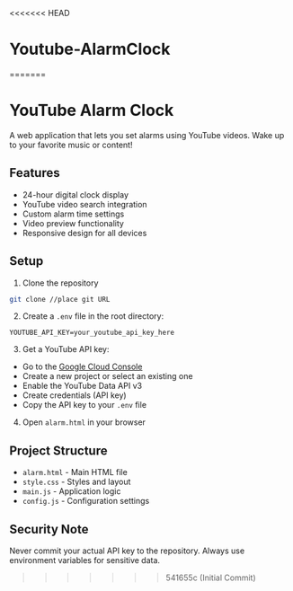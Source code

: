 <<<<<<< HEAD
# Youtube-AlarmClock
=======
# YouTube Alarm Clock

A web application that lets you set alarms using YouTube videos. Wake up to your favorite music or content!

## Features
- 24-hour digital clock display
- YouTube video search integration
- Custom alarm time settings
- Video preview functionality
- Responsive design for all devices

## Setup
1. Clone the repository
```bash
git clone //place git URL
```

2. Create a `.env` file in the root directory:
```
YOUTUBE_API_KEY=your_youtube_api_key_here
```

3. Get a YouTube API key:
- Go to the [Google Cloud Console](https://console.cloud.google.com)
- Create a new project or select an existing one
- Enable the YouTube Data API v3
- Create credentials (API key)
- Copy the API key to your `.env` file

4. Open `alarm.html` in your browser

## Project Structure
- `alarm.html` - Main HTML file
- `style.css` - Styles and layout
- `main.js` - Application logic
- `config.js` - Configuration settings

## Security Note
Never commit your actual API key to the repository. Always use environment variables for sensitive data.
>>>>>>> 541655c (Initial Commit)
